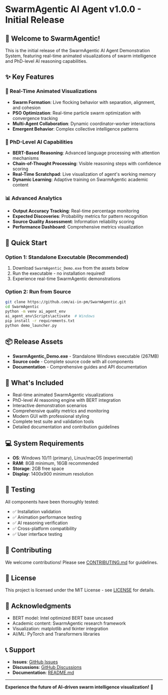 # SwarmAgentic AI Agent v1.0.0 - Initial Release

## 🎉 Welcome to SwarmAgentic!

This is the initial release of the SwarmAgentic AI Agent Demonstration System, featuring real-time animated visualizations of swarm intelligence and PhD-level AI reasoning capabilities.

## ✨ Key Features

### 🎨 Real-Time Animated Visualizations
- **Swarm Formation**: Live flocking behavior with separation, alignment, and cohesion
- **PSO Optimization**: Real-time particle swarm optimization with convergence tracking  
- **Multi-Agent Collaboration**: Dynamic coordinator-worker interactions
- **Emergent Behavior**: Complex collective intelligence patterns

### 🧠 PhD-Level AI Capabilities
- **BERT-Based Reasoning**: Advanced language processing with attention mechanisms
- **Chain-of-Thought Processing**: Visible reasoning steps with confidence scoring
- **Real-Time Scratchpad**: Live visualization of agent's working memory
- **Dynamic Learning**: Adaptive training on SwarmAgentic academic content

### 📊 Advanced Analytics
- **Output Accuracy Tracking**: Real-time percentage monitoring
- **Expected Discoveries**: Probability metrics for pattern recognition
- **Source Quality Assessment**: Information reliability scoring
- **Performance Dashboard**: Comprehensive metrics visualization

## 🚀 Quick Start

### Option 1: Standalone Executable (Recommended)
1. Download `SwarmAgentic_Demo.exe` from the assets below
2. Run the executable - no installation required!
3. Experience real-time SwarmAgentic demonstrations

### Option 2: Run from Source
```bash
git clone https://github.com/ai-in-pm/SwarmAgentic.git
cd SwarmAgentic
python -m venv ai_agent_env
ai_agent_env\Scripts\activate  # Windows
pip install -r requirements.txt
python demo_launcher.py
```

## 📦 Release Assets

- **SwarmAgentic_Demo.exe** - Standalone Windows executable (267MB)
- **Source code** - Complete source code with all components
- **Documentation** - Comprehensive guides and API documentation

## 🎯 What's Included

- Real-time animated SwarmAgentic visualizations
- PhD-level AI reasoning engine with BERT integration
- Interactive demonstration scenarios
- Comprehensive quality metrics and monitoring
- Modern GUI with professional styling
- Complete test suite and validation tools
- Detailed documentation and contribution guidelines

## 💻 System Requirements

- **OS**: Windows 10/11 (primary), Linux/macOS (experimental)
- **RAM**: 8GB minimum, 16GB recommended
- **Storage**: 2GB free space
- **Display**: 1400x900 minimum resolution

## 🧪 Testing

All components have been thoroughly tested:
- ✅ Installation validation
- ✅ Animation performance testing
- ✅ AI reasoning verification
- ✅ Cross-platform compatibility
- ✅ User interface testing

## 🤝 Contributing

We welcome contributions! Please see [CONTRIBUTING.md](CONTRIBUTING.md) for guidelines.

## 📄 License

This project is licensed under the MIT License - see [LICENSE](LICENSE) for details.

## 🙏 Acknowledgments

- BERT model: Intel optimized BERT base uncased
- Academic content: SwarmAgentic research framework
- Visualization: matplotlib and tkinter integration
- AI/ML: PyTorch and Transformers libraries

## 📞 Support

- **Issues**: [GitHub Issues](https://github.com/ai-in-pm/SwarmAgentic/issues)
- **Discussions**: [GitHub Discussions](https://github.com/ai-in-pm/SwarmAgentic/discussions)
- **Documentation**: [README.md](README.md)

---

**Experience the future of AI-driven swarm intelligence visualization!** 🌟
